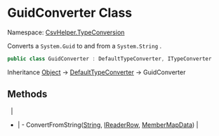 # GuidConverter Class

Namespace: [CsvHelper.TypeConversion](/api/CsvHelper.TypeConversion)

Converts a ``System.Guid`` to and from a ``System.String`` .

```cs
public class GuidConverter : DefaultTypeConverter, ITypeConverter
```

Inheritance [Object](https://docs.microsoft.com/en-us/dotnet/api/system.object) -> [DefaultTypeConverter](/api/CsvHelper.TypeConversion/DefaultTypeConverter) -> GuidConverter

## Methods
&nbsp; | &nbsp;
- | -
ConvertFromString([String](https://docs.microsoft.com/en-us/dotnet/api/system.string), [IReaderRow](/api/CsvHelper/IReaderRow), [MemberMapData](/api/CsvHelper.Configuration/MemberMapData)) | 
